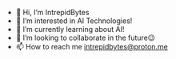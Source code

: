- 👋 Hi, I’m IntrepidBytes
- 👀 I’m interested in AI Technologies!
- 🌱 I’m currently learning about AI!
- 💞️ I’m looking to collaborate in the future😉
- 📫 How to reach me intrepidbytes@proton.me

<!---
IntrepidBytes/IBytes is a ✨ special ✨ repository because its `README.md` (this file) appears on your GitHub profile.
You can click the Preview link to take a look at your changes.
--->
